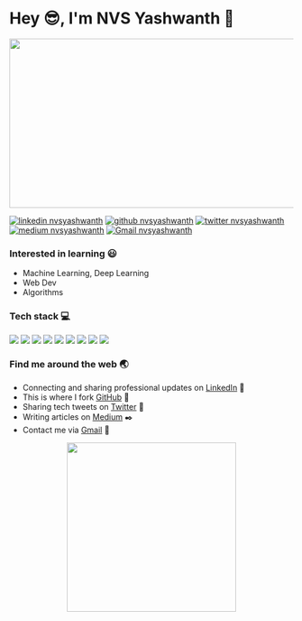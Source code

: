 # Hey :sunglasses:, I'm NVS Yashwanth :wave:
<p align='center'>
  <img height=300 width=1000 src='https://images.unsplash.com/photo-1548438294-1ad5d5f4f063?ixlib=rb-1.2.1&ixid=eyJhcHBfaWQiOjEyMDd9&auto=format&fit=crop&w=1352&q=80'>
</p>

[1.1]: https://github.com/NvsYashwanth/NvsYashwanth/blob/master/icons8-linkedin-48.png (Connecting and sharing professional updates)
[2.1]: https://github.com/NvsYashwanth/NvsYashwanth/blob/master/icons8-github-48.png (This is where I fork)
[3.1]: https://github.com/NvsYashwanth/NvsYashwanth/blob/master/icons8-twitter-48.png (Sharing tech tweets)
[4.1]: https://github.com/NvsYashwanth/NvsYashwanth/blob/master/icons8-medium-new-48.png (Writing articles)
[5.1]: https://github.com/NvsYashwanth/NvsYashwanth/blob/master/icons8-gmail-48.png (Contact me)


[1]: https://www.linkedin.com/in/nvsyashwanth/
[2]: https://www.github.com/NvsYashwanth
[3]: https://www.twitter.com/YashwanthNvs
[4]: http://www.medium.com/@nvsyashwanth
[5]: mailto:nvsyashwanth338@gmail.com

[![linkedin nvsyashwanth][1.1]][1]
[![github nvsyashwanth][2.1]][2]
[![twitter nvsyashwanth][3.1]][3]
[![medium nvsyashwanth][4.1]][4]
[![Gmail nvsyashwanth][5.1]][5]



### Interested in learning :smiley:
- Machine Learning, Deep Learning 
- Web Dev
- Algorithms

### Tech stack :computer:
![](https://badgen.net/badge/Code/Python/blue?icon=https://simpleicons.org/icons/python.svg&labelColor=cyan&label)
![](https://badgen.net/badge/Code/C++/blue?icon=https://simpleicons.org/icons/cplusplus.svg&labelColor=cyan&label)
![](https://badgen.net/badge/Library/Pytorch/blue?icon=https://simpleicons.org/icons/pytorch.svg&labelColor=cyan&label)
![](https://badgen.net/badge/Tools/pandas/blue?icon=https://simpleicons.org/icons/pandas.svg&labelColor=cyan&label)
![](https://badgen.net/badge/Tools/numpy/blue?icon=https://upload.wikimedia.org/wikipedia/commons/1/1a/NumPy_logo.svg&labelColor=cyan&label)
![](https://badgen.net/badge/Tools/matplotlib/blue?icon=https://upload.wikimedia.org/wikipedia/en/5/56/Matplotlib_logo.svg&labelColor=cyan&label)
![](https://badgen.net/badge/Tools/git/blue?icon=https://simpleicons.org/icons/git.svg&labelColor=cyan&label)
![](https://badgen.net/badge/Editor/VSCode/blue?icon=https://simpleicons.org/icons/visualstudiocode.svg&labelColor=cyan&label)
![](https://badgen.net/badge/Tools/AdobeXD/blue?icon=https://simpleicons.org/icons/adobexd.svg&labelColor=cyan&label)



### Find me around the web :earth_asia:
- Connecting and sharing professional updates on [LinkedIn](https://www.linkedin.com/in/nvsyashwanth/) 💼 
- This is where I fork [GitHub](https://www.github.com/NvsYashwanth)  :fork_and_knife:
- Sharing tech tweets on [Twitter](https://twitter.com/YashwanthNvs) 🐤 
- Writing articles on [Medium](https://medium.com/@nvsyashwanth) :black_nib:
- Contact me via [Gmail](mailto:nvsyashwanth338@gmail.com) 💌 



<p align='center'>
  <img height=300 src='https://github.com/NvsYashwanth/NvsYashwanth/blob/master/GitHub%20banner%201.png'>
</p>
